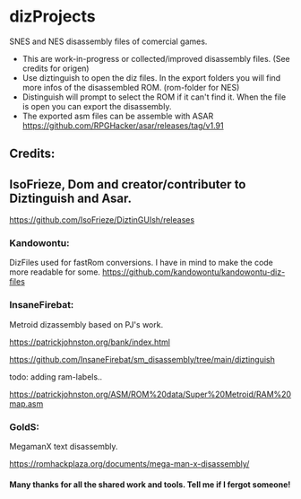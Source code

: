 # dizProjects
 SNES and NES disassembly files of comercial games. 

  - This are work-in-progress or collected/improved disassembly files. (See credits for origen) 
  - Use diztinguish to open the diz files. In the export folders you will find more infos of the disassembled ROM. (rom-folder for NES) 
  - Distinguish will prompt to select the ROM if it can't find it. When the file is open you can export the disassembly.
  - The exported asm files can be assemble with ASAR https://github.com/RPGHacker/asar/releases/tag/v1.91


## Credits: 
## IsoFrieze, Dom and creator/contributer to Diztinguish and Asar.
  https://github.com/IsoFrieze/DiztinGUIsh/releases

### Kandowontu: 
  DizFiles used for fastRom conversions. I have in mind to make the code more readable for some.
  https://github.com/kandowontu/kandowontu-diz-files	

### InsaneFirebat: 
  Metroid dizassembly based on PJ's work. 
  
  https://patrickjohnston.org/bank/index.html
  
  https://github.com/InsaneFirebat/sm_disassembly/tree/main/diztinguish
  
  todo: adding ram-labels.. 
  
  https://patrickjohnston.org/ASM/ROM%20data/Super%20Metroid/RAM%20map.asm
	
### GoldS: 	
  MegamanX text disassembly. 
  
  https://romhackplaza.org/documents/mega-man-x-disassembly/	
  
  
#### Many thanks for all the shared work and tools. Tell me if I fergot someone!
  